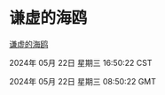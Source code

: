 # 谦虚的海鸥
[谦虚的海鸥](http://219.139.198.204:56308/qxdho/course/base/hotlink/index.php)

2024年 05月 22日 星期三 16:50:22 CST

2024年 05月 22日 星期三 08:50:22 GMT

